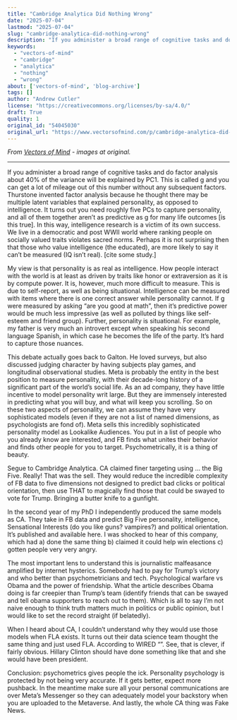 ```yaml
---
title: "Cambridge Analytica Did Nothing Wrong"
date: "2025-07-04"
lastmod: "2025-07-04"
slug: "cambridge-analytica-did-nothing-wrong"
description: "If you administer a broad range of cognitive tasks and do factor analysis about 40% of the variance will be explained by PC1. This is called g and you can get a lot of mileage out of this number witho..."
keywords:
  - "vectors-of-mind"
  - "cambridge"
  - "analytica"
  - "nothing"
  - "wrong"
about: ['vectors-of-mind', 'blog-archive']
tags: []
author: "Andrew Cutler"
license: "https://creativecommons.org/licenses/by-sa/4.0/"
draft: True
quality: 1
original_id: "54045030"
original_url: "https://www.vectorsofmind.com/p/cambridge-analytica-did-nothing-wrong"
---
```

*From [Vectors of Mind](https://www.vectorsofmind.com/p/cambridge-analytica-did-nothing-wrong) - images at original.*

---

If you administer a broad range of cognitive tasks and do factor analysis about 40% of the variance will be explained by PC1. This is called g and you can get a lot of mileage out of this number without any subsequent factors. Thurstone invented factor analysis because he thought there may be multiple latent variables that explained personality, as opposed to intelligence. It turns out you need roughly five PCs to capture personality, and all of them together aren’t as predictive as g for many life outcomes [is this true]. In this way, intelligence research is a victim of its own success. We live in a democratic and post WWII world where ranking people on socially valued traits violates sacred norms. Perhaps it is not surprising then that those who value intelligence (the educated), are more likely to say it can’t be measured (IQ isn’t real). [cite some study.]

My view is that personality is as real as intelligence. How people interact with the world is at least as driven by traits like honor or extraversion as it is by compute power. It is, however, much more difficult to measure. This is due to self-report, as well as being situational. Intelligence can be measured with items where there is one correct answer while personality cannot. If g were measured by asking “are you good at math”, then it’s predictive power would be much less impressive (as well as polluted by things like self-esteem and friend group). Further, personality is situational. For example, my father is very much an introvert except when speaking his second language Spanish, in which case he becomes the life of the party. It’s hard to capture those nuances.

This debate actually goes back to Galton. He loved surveys, but also discussed judging character by having subjects play games, and longitudinal observational studies. Meta is probably the entity in the best position to measure personality, with their decade-long history of a significant part of the world’s social life. As an ad company, they have little incentive to model personality writ large. But they are immensely interested in predicting what you will buy, and what will keep you scrolling. So on these two aspects of personality, we can assume they have very sophisticated models (even if they are not a list of named dimensions, as psychologists are fond of). Meta sells this incredibly sophisticated personality model as Lookalike Audiences. You put in a list of people who you already know are interested, and FB finds what unites their behavior and finds other people for you to target. Psychometrically, it is a thing of beauty.

Segue to Cambridge Analytica. CA claimed finer targeting using … the Big Five. Really! That was the sell. They would reduce the incredible complexity of FB data to five dimensions not designed to predict bad clicks or political orientation, then use THAT to magically find those that could be swayed to vote for Trump. Bringing a butter knife to a gunfight. 

In the second year of my PhD I independently produced the same models as CA. They take in FB data and predict Big Five personality, intelligence, Sensational Interests (do you like guns? vampires?) and political orientation. It’s published and available here. I was shocked to hear of this company, which had a) done the same thing b) claimed it could help win elections c) gotten people very very angry.

The most important lens to understand this is journalistic malfeasance amplified by internet hysterics. Somebody had to pay for Trump’s victory and who better than psychometricians and tech. Psychological warfare vs Obama and the power of friendship. What the article describes Obama doing is far creepier than Trump’s team (identify friends that can be swayed and tell obama supporters to reach out to them). Which is all to say I’m not naive enough to think truth matters much in politics or public opinion, but I would like to set the record straight (if belatedly). 

When I heard about CA, I couldn’t understand why they would use those models when FLA exists. It turns out their data science team thought the same thing and just used FLA. According to WIRED “”. See, that is clever, if fairly obvious. Hillary Clinton should have done something like that and she would have been president. 

Conclusion: psychometrics gives people the ick. Personality psychology is protected by not being very accurate. If it gets better, expect more pushback. In the meantime make sure all your personal communications are over Meta’s Messenger so they can adequately model your backstory when you are uploaded to the Metaverse. And lastly, the whole CA thing was Fake News.
